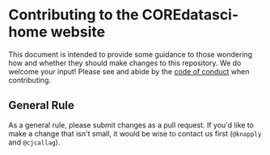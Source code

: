 # Contributing to the COREdatasci-home website

This document is intended to provide some guidance to those wondering how and whether they should make changes to this repository. We do welcome your input! Please see and abide by the [code of conduct](https://github.com/knapply/COREdatasci-home/blob/master/CODE_OF_CONDUCT.md) when contributing. 

## General Rule

As a general rule, please submit changes as a pull request. If you'd like to make a change that isn't small, it would be wise to contact us first (`@knapply` and `@cjcallag`).
